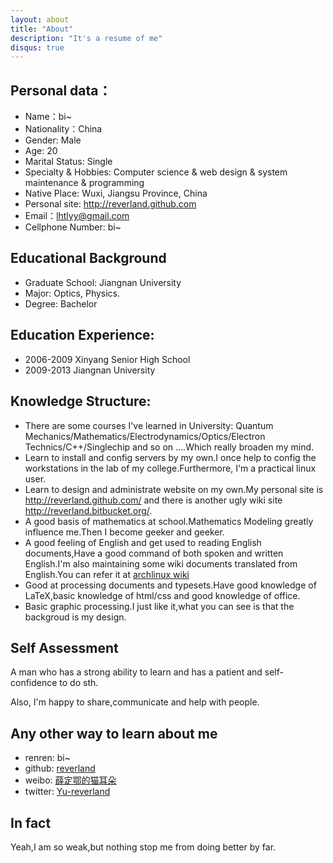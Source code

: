 ```yaml
---
layout: about
title: "About"
description: "It's a resume of me"
disqus: true
---
```

## Personal data：
- Name：bi~
- Nationality：China
- Gender: Male
- Age: 20
- Marital Status: Single
- Specialty & Hobbies:  Computer science & web design & system maintenance & programming
- Native Place: Wuxi, Jiangsu Province, China
- Personal site: http://reverland.github.com
- Email：lhtlyy@gmail.com
- Cellphone Number: bi~

## Educational Background
- Graduate School: Jiangnan University
- Major: Optics, Physics.
- Degree: Bachelor

## Education Experience:
- 2006-2009 Xinyang Senior High School
- 2009-2013 Jiangnan University

## Knowledge Structure:
- There are some courses I've learned in University: Quantum Mechanics/Mathematics/Electrodynamics/Optics/Electron Technics/C++/Singlechip and so on ....Which really broaden my mind.
- Learn to install and config servers by my own.I once help to config the workstations in the lab of my college.Furthermore, I'm a practical linux user.
- Learn to design and administrate website on my own.My personal site is http://reverland.github.com/ and there is another ugly wiki site http://reverland.bitbucket.org/.
- A good basis of mathematics at school.Mathematics Modeling greatly influence me.Then I become geeker and geeker.
- A good feeling of English and get used to reading English documents,Have a good command of both spoken and written English.I'm also maintaining some wiki documents translated from English.You can refer it at [archlinux wiki][1]
- Good at processing documents and typesets.Have good knowledge of LaTeX,basic knowledge of html/css and good knowledge of office.
- Basic graphic processing.I just like it,what you can see is that the backgroud is my design.

## Self Assessment
A man who has a strong ability to learn and has a patient and self-confidence to do sth. 

Also, I'm happy to share,communicate and help with people.

## Any other way to learn about me
- renren: bi~
- github: [reverland][2]
- weibo: [薛定鄂的猫耳朵][3]
- twitter: [Yu-reverland][4]
## In fact
Yeah,I am so weak,but nothing stop me from doing better by far.

[1]: https://wiki.archlinux.org/index.php/Special:Contributions/Reverland
[2]: https://github.com/reverland
[3]: http://www.weibo.com/u/1949708673
[4]: http://twitter.com/lhtlyy
